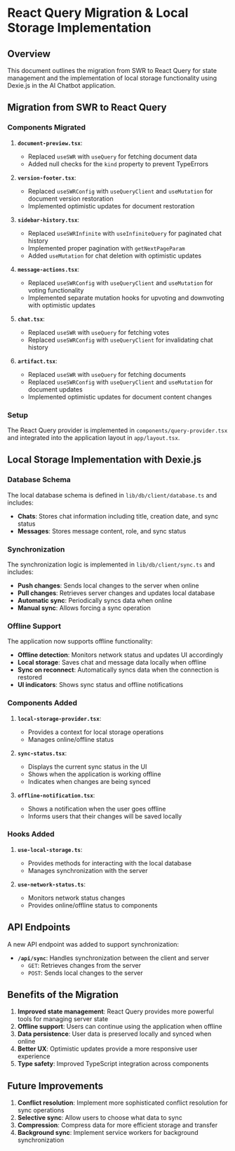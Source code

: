 # React Query Migration & Local Storage Implementation

## Overview

This document outlines the migration from SWR to React Query for state management and the implementation of local storage functionality using Dexie.js in the AI Chatbot application.

## Migration from SWR to React Query

### Components Migrated

1. **`document-preview.tsx`**:
   - Replaced `useSWR` with `useQuery` for fetching document data
   - Added null checks for the `kind` property to prevent TypeErrors

2. **`version-footer.tsx`**:
   - Replaced `useSWRConfig` with `useQueryClient` and `useMutation` for document version restoration
   - Implemented optimistic updates for document restoration

3. **`sidebar-history.tsx`**:
   - Replaced `useSWRInfinite` with `useInfiniteQuery` for paginated chat history
   - Implemented proper pagination with `getNextPageParam`
   - Added `useMutation` for chat deletion with optimistic updates

4. **`message-actions.tsx`**:
   - Replaced `useSWRConfig` with `useQueryClient` and `useMutation` for voting functionality
   - Implemented separate mutation hooks for upvoting and downvoting with optimistic updates

5. **`chat.tsx`**:
   - Replaced `useSWR` with `useQuery` for fetching votes
   - Replaced `useSWRConfig` with `useQueryClient` for invalidating chat history

6. **`artifact.tsx`**:
   - Replaced `useSWR` with `useQuery` for fetching documents
   - Replaced `useSWRConfig` with `useQueryClient` and `useMutation` for document updates
   - Implemented optimistic updates for document content changes

### Setup

The React Query provider is implemented in `components/query-provider.tsx` and integrated into the application layout in `app/layout.tsx`.

## Local Storage Implementation with Dexie.js

### Database Schema

The local database schema is defined in `lib/db/client/database.ts` and includes:

- **Chats**: Stores chat information including title, creation date, and sync status
- **Messages**: Stores message content, role, and sync status

### Synchronization

The synchronization logic is implemented in `lib/db/client/sync.ts` and includes:

- **Push changes**: Sends local changes to the server when online
- **Pull changes**: Retrieves server changes and updates local database
- **Automatic sync**: Periodically syncs data when online
- **Manual sync**: Allows forcing a sync operation

### Offline Support

The application now supports offline functionality:

- **Offline detection**: Monitors network status and updates UI accordingly
- **Local storage**: Saves chat and message data locally when offline
- **Sync on reconnect**: Automatically syncs data when the connection is restored
- **UI indicators**: Shows sync status and offline notifications

### Components Added

1. **`local-storage-provider.tsx`**:
   - Provides a context for local storage operations
   - Manages online/offline status

2. **`sync-status.tsx`**:
   - Displays the current sync status in the UI
   - Shows when the application is working offline
   - Indicates when changes are being synced

3. **`offline-notification.tsx`**:
   - Shows a notification when the user goes offline
   - Informs users that their changes will be saved locally

### Hooks Added

1. **`use-local-storage.ts`**:
   - Provides methods for interacting with the local database
   - Manages synchronization with the server

2. **`use-network-status.ts`**:
   - Monitors network status changes
   - Provides online/offline status to components

## API Endpoints

A new API endpoint was added to support synchronization:

- **`/api/sync`**: Handles synchronization between the client and server
  - `GET`: Retrieves changes from the server
  - `POST`: Sends local changes to the server

## Benefits of the Migration

1. **Improved state management**: React Query provides more powerful tools for managing server state
2. **Offline support**: Users can continue using the application when offline
3. **Data persistence**: User data is preserved locally and synced when online
4. **Better UX**: Optimistic updates provide a more responsive user experience
5. **Type safety**: Improved TypeScript integration across components

## Future Improvements

1. **Conflict resolution**: Implement more sophisticated conflict resolution for sync operations
2. **Selective sync**: Allow users to choose what data to sync
3. **Compression**: Compress data for more efficient storage and transfer
4. **Background sync**: Implement service workers for background synchronization
